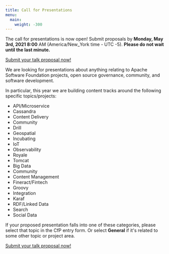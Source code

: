 ```yaml
---
title: Call for Presentations
menu:
  main:
    weight: -300
---
```

The call for presentations is now open! Submit proposals by **Monday, May 3rd, 2021 8:00** AM (America/New_York time - UTC -5). **Please do not wait until the last minute.**

[Submit your talk proposal now!](https://acah2021.jamhosted.net/)

We are looking for presentations about anything relating to Apache Software Foundation projects, open source governance, community, and software development.

In particular, this year we are building content tracks around the following specific topics/projects:

 * API/Microservice
 * Cassandra
 *  Content Delivery
 * Community
 * Drill
 * Geospatial
 * Incubating
 * IoT
 * Observability
 * Royale
 * Tomcat
 * Big Data
 * Community
 * Content Management
 * Fineract/Fintech
 * Groovy
 * Integration
 * Karaf
 * RDF/Linked Data
 * Search
 * Social Data

If your proposed presentation falls into one of these categories, please select that topic in the CfP entry form. Or select **General** if it's related to some other topic or project area.

[Submit your talk proposal now!](https://acah2021.jamhosted.net/)


